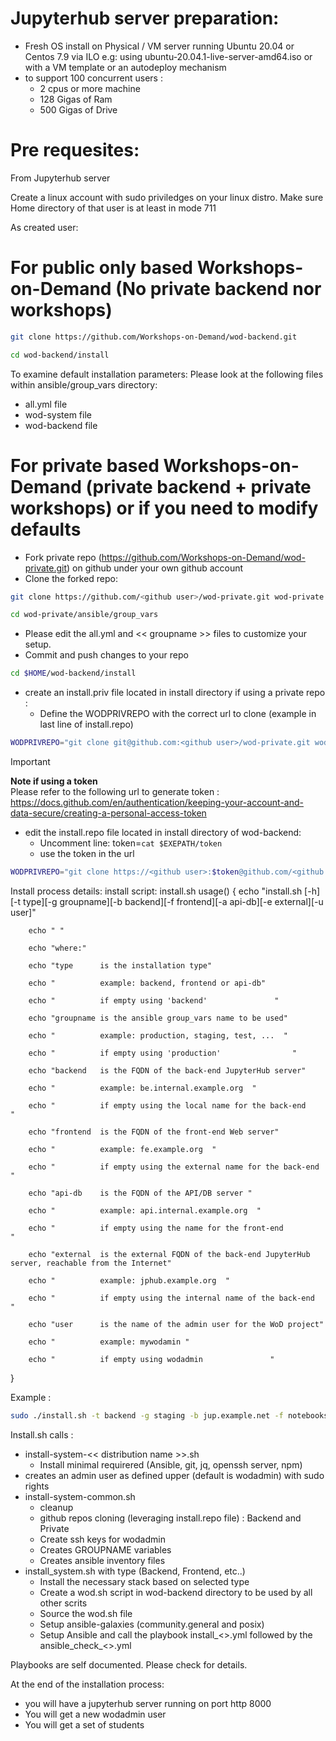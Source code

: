 # Jupyterhub server preparation:
* Fresh OS install on Physical / VM  server running Ubuntu 20.04 or Centos 7.9 via ILO e.g: using ubuntu-20.04.1-live-server-amd64.iso or with a VM template or an autodeploy mechanism
* to support 100 concurrent users :
  * 2 cpus or more machine
  *  128 Gigas of Ram
  * 500 Gigas of Drive

# Pre requesites: 
From Jupyterhub server

Create a linux  account with sudo priviledges on your linux distro.
Make sure Home directory of that user is at least in mode 711

As created user:

# For public only based Workshops-on-Demand (No private backend nor workshops)

```bash
git clone https://github.com/Workshops-on-Demand/wod-backend.git
```
```bash
cd wod-backend/install
```

To examine default installation parameters: Please look at the following files within ansible/group_vars directory:
  *  all.yml file
  *  wod-system file
  *  wod-backend file
 
# For private based Workshops-on-Demand (private backend + private workshops) or if you need to modify defaults
* Fork private repo (https://github.com/Workshops-on-Demand/wod-private.git) on github under your own github account
* Clone the forked repo:

```bash
git clone https://github.com/<github user>/wod-private.git wod-private
```

```bash
cd wod-private/ansible/group_vars
```
* Please edit the all.yml and << groupname >> files to customize your setup.
* Commit and push changes to your repo

```bash
cd $HOME/wod-backend/install
```
* create an install.priv file located in install directory if using a private repo :
  * Define the WODPRIVREPO with the correct url to clone (example in last line of install.repo)
```bash
WODPRIVREPO="git clone git@github.com:<github user>/wod-private.git wod-private"
```

> [!IMPORTANT]
> **Note if using a token**  
> Please refer to the following url to generate token :
https://docs.github.com/en/authentication/keeping-your-account-and-data-secure/creating-a-personal-access-token
* edit the install.repo file located in install directory of wod-backend:
  * Uncomment line:  token=`cat $EXEPATH/token`
  * use the token in the url
```bash
WODPRIVREPO="git clone https://<github user>:$token@github.com/<github user>/wod-private.git wod-private"
```
 
Install process details:
install script: install.sh
usage() {
        echo "install.sh [-h][-t type][-g groupname][-b backend][-f frontend][-a api-db][-e external][-u user]"
        
        echo " "
        
        echo "where:"
        
        echo "type      is the installation type"
        
        echo "          example: backend, frontend or api-db"
        
        echo "          if empty using 'backend'               "
        
        echo "groupname is the ansible group_vars name to be used"
        
        echo "          example: production, staging, test, ...  "
        
        echo "          if empty using 'production'                "
        
        echo "backend   is the FQDN of the back-end JupyterHub server"
        
        echo "          example: be.internal.example.org  "
        
        echo "          if empty using the local name for the back-end                "
        
        echo "frontend  is the FQDN of the front-end Web server"
        
        echo "          example: fe.example.org  "
        
        echo "          if empty using the external name for the back-end                "
        
        echo "api-db    is the FQDN of the API/DB server "
        
        echo "          example: api.internal.example.org  "
        
        echo "          if empty using the name for the front-end                "
        
        echo "external  is the external FQDN of the back-end JupyterHub server, reachable from the Internet"
        
        echo "          example: jphub.example.org  "
        
        echo "          if empty using the internal name of the back-end                "
        
        echo "user      is the name of the admin user for the WoD project"
        
        echo "          example: mywodamin "
          
        echo "          if empty using wodadmin               "
}

Example : 

```bash
sudo ./install.sh -t backend -g staging -b jup.example.net -f notebooks.example.io -a api.example.io -e notebooks.example.io
```

Install.sh calls :
* install-system-<< distribution name >>.sh
  * Install minimal requirered (Ansible, git, jq, openssh server, npm)
* creates an admin user as defined upper (default is wodadmin) with sudo rights
* install-system-common.sh
  * cleanup 
  * github repos cloning  (leveraging install.repo file) : Backend and Private
  * Create ssh keys for wodadmin
  * Creates GROUPNAME variables
  * Creates ansible inventory files
* install_system.sh with type (Backend, Frontend, etc..)
  * Install the necessary stack based on selected type
  * Create a wod.sh script in wod-backend directory to be used by all other scrits
  * Source the wod.sh file
  * Setup ansible-galaxies (community.general and posix)
  * Setup Ansible and call the playbook  install_<<TYPE>>.yml followed by the ansible_check_<<TYPE>>.yml

 Playbooks are self documented. Please check for details.


At the end of the installation process:
 * you will have a jupyterhub server running on port http 8000 
 * You will get a new wodadmin user
 * You will get a set of students



